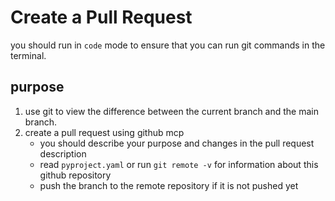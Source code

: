 # Create a Pull Request

you should run in `code` mode to ensure that you can run git commands in the terminal.

## purpose

1. use git to view the difference between the current branch and the main branch.
2. create a pull request using github mcp
    - you should describe your purpose and changes in the pull request description
    - read `pyproject.yaml` or run `git remote -v` for information about this github repository
    - push the branch to the remote repository if it is not pushed yet
